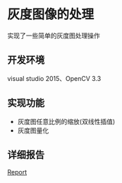 # 灰度图像的处理
实现了一些简单的灰度图处理操作
## 开发环境
visual studio 2015、OpenCV 3.3
## 实现功能
- 灰度图任意比例的缩放(双线性插值)
- 灰度图量化
## 详细报告
[Report](https://github.com/CZXHenry/Digital-Image-Processing/blob/master/hw1/hw1/report.pdf)
